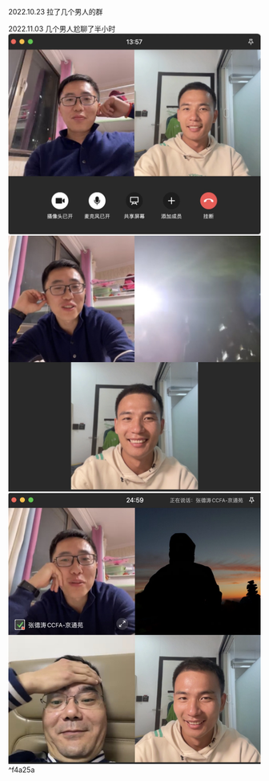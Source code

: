 2022.10.23 拉了几个男人的群

2022.11.03 几个男人尬聊了半小时
![300](Pasted%20image%2020221103222243.png)![300](Pasted%20image%2020221103222230.png)![300](Pasted%20image%2020221103222220.png)^f4a25a

